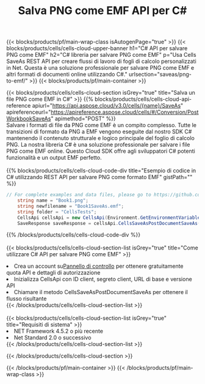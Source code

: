 ﻿---
title:  Salva PNG come EMF API per C#
description: Utilizzo di Aspose.Cells Cloud SDK per C# per salvare il file in formato PNG come file in formato EMF.
url: /it/net/saveas/png-to-emf/
---
{{< blocks/products/pf/main-wrap-class isAutogenPage="true" >}}
{{< blocks/products/cells/cells-cloud-upper-banner h1="C# API per salvare PNG come EMF" h2="C# libreria per salvare PNG come EMF" p="Usa Cells SaveAs REST API per creare flussi di lavoro di fogli di calcolo personalizzati in Net. Questa è una soluzione professionale per salvare PNG come EMF e altri formati di documenti online utilizzando C#." urlsection="saveas/png-to-emf/" >}}
{{< blocks/products/pf/main-container >}}

{{< blocks/products/cells/cells-cloud-section isGrey="true" title="Salva un file PNG come EMF in C#" >}}
{{% blocks/products/cells/cells-cloud-api-reference apiurl="https://api.aspose.cloud/v3.0/cells/{name}/SaveAs" apireferenceurl="https://apireference.aspose.cloud/cells/#/Conversion/PostWorkbookSaveAs" apimethod="POST" %}}
<br/>
Salvare i formati di file da PNG come EMF è un compito complesso. Tutte le transizioni di formato da PNG a EMF vengono eseguite dal nostro SDK C# mantenendo il contenuto strutturale e logico principale del foglio di calcolo PNG. La nostra libreria C# è una soluzione professionale per salvare i file PNG come EMF online. Questo Cloud SDK offre agli sviluppatori C# potenti funzionalità e un output EMF perfetto.
<br/>
<br/>
{{% blocks/products/cells/cells-cloud-code-div title="Esempio di codice in C# utilizzando REST API per salvare PNG come formato EMF" gistPath="" %}}
  
```cs
// For complete examples and data files, please go to https://github.com/aspose-cells-cloud/aspose-cells-cloud-dotnet/
    string name = "Book1.png";
    string newfilename = "Book1SaveAs.emf";
    string folder = "CellsTests";
    CellsApi cellsApi = new CellsApi(Environment.GetEnvironmentVariable("ProductClientId"), Environment.GetEnvironmentVariable("ProductClientSecret"));
    SaveResponse saveResponse = cellsApi.CellsSaveAsPostDocumentSaveAs(name, null, newfilename, null,null,folder);
```
  
{{% /blocks/products/cells/cells-cloud-code-div %}}
<br/>
<br/>
{{< blocks/products/cells/cells-cloud-section-list isGrey="true" title="Come utilizzare C# API per salvare PNG come EMF" >}}
<li> Crea un account su<a href="https://dashboard.aspose.cloud/">Pannello di controllo</a> per ottenere gratuitamente quota API e dettagli di autorizzazione</li>
<li>Inizializza CellsApi con ID client, segreto client, URL di base e versione API</li>
<li>Chiamare il metodo CellsSaveAsPostDocumentSaveAs per ottenere il flusso risultante</li>
{{< /blocks/products/cells/cells-cloud-section-list >}}
<br/>
<br/>
{{< blocks/products/cells/cells-cloud-section-list isGrey="true" title="Requisiti di sistema" >}}
<li>NET Framework 4.5.2 o più recente</li>
<li>Net Standard 2.0 o successivo</li>
{{< /blocks/products/cells/cells-cloud-section-list >}}

{{< /blocks/products/cells/cells-cloud-section >}}

{{< /blocks/products/pf/main-container >}}
{{< /blocks/products/pf/main-wrap-class >}}
